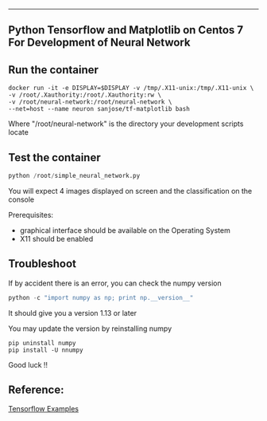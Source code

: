 ------------------------
Python Tensorflow and Matplotlib on Centos 7
For Development of Neural Network
------------------------
## Run the container
```docker
docker run -it -e DISPLAY=$DISPLAY -v /tmp/.X11-unix:/tmp/.X11-unix \
-v /root/.Xauthority:/root/.Xauthority:rw \
-v /root/neural-network:/root/neural-network \
--net=host --name neuron sanjose/tf-matplotlib bash
```
Where "/root/neural-network" is the directory your development scripts locate

## Test the container
```python
python /root/simple_neural_network.py
```
You will expect 4 images displayed on screen and the classification on the console

Prerequisites:
 - graphical interface should be available on the Operating System
 - X11 should be enabled


## Troubleshoot
If by accident there is an error, you can check the numpy version
```python
python -c "import numpy as np; print np.__version__"
```
It should give you a version 1.13 or later

You may update the version by reinstalling numpy
```centos
pip uninstall numpy
pip install -U nnumpy
```


Good luck !!


## Reference:
[Tensorflow Examples](https://github.com/aymericdamien/TensorFlow-Examples/)


